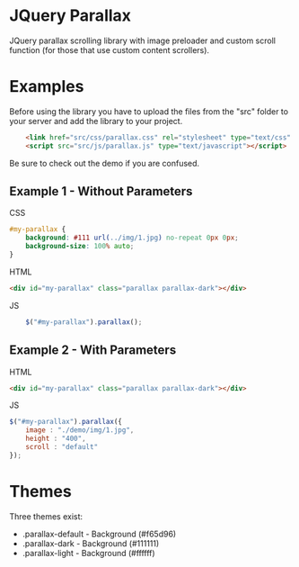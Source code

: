 # JQuery Parallax

JQuery parallax scrolling library with image preloader and custom scroll function (for those that use custom content scrollers).

# Examples

Before using the library you have to upload the files from the "src" folder to your server and add the library to your project.

```html
    <link href="src/css/parallax.css" rel="stylesheet" type="text/css" />
    <script src="src/js/parallax.js" type="text/javascript"></script>
```

Be sure to check out the demo if you are confused.

## Example 1 - Without Parameters

CSS

```css
#my-parallax {
    background: #111 url(../img/1.jpg) no-repeat 0px 0px;
    background-size: 100% auto;
}
```

HTML

```html
<div id="my-parallax" class="parallax parallax-dark"></div>
```

JS

```js
    $("#my-parallax").parallax();
```

## Example 2 - With Parameters

HTML

```html
<div id="my-parallax" class="parallax parallax-dark"></div>
```

JS

```js
$("#my-parallax").parallax({
    image : "./demo/img/1.jpg",
    height : "400",
    scroll : "default"
});
```

# Themes

Three themes exist:

* .parallax-default - Background (#f65d96)
* .parallax-dark - Background (#111111)
* .parallax-light - Background (#ffffff)
